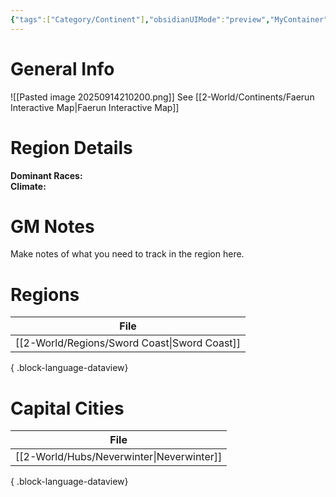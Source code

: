 ```yaml
---
{"tags":["Category/Continent"],"obsidianUIMode":"preview","MyContainer":"[[Toril|Toril]]","image":"Faerûn 1.png","dg-publish":true,"dg-path":"World/Continents/Faerûn.md","permalink":"/world/continents/faerun/","dgPassFrontmatter":true,"updated":"2025-09-28T23:39:32.000+01:00"}
---
```





# General Info
![[Pasted image 20250914210200.png]]
See [[2-World/Continents/Faerun Interactive Map\|Faerun Interactive Map]]

# Region Details

**Dominant Races:**  
**Climate:** 

# GM Notes

Make notes of what you need to track in the region here. 

# Regions

| File                                            |
| ----------------------------------------------- |
| [[2-World/Regions/Sword Coast\|Sword Coast]] |

{ .block-language-dataview}
# Capital Cities

| File                                         |
| -------------------------------------------- |
| [[2-World/Hubs/Neverwinter\|Neverwinter]] |

{ .block-language-dataview}
